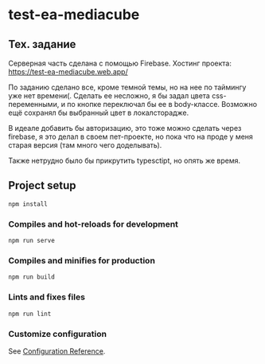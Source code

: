 # test-ea-mediacube

## Тех. задание
Серверная часть сделана с помощью Firebase.
Хостинг проекта: https://test-ea-mediacube.web.app/

По заданию сделано все, кроме темной темы, но на нее по таймингу уже нет времени(.
Сделать ее несложно, я бы задал цвета css-переменными, и по кнопке переключал бы ее в body-классе.
Возможно ещё сохранял бы выбранный цвет в локалсторадже.

В идеале добавить бы авторизацию, это тоже можно сделать через firebase, я это делал в своем пет-проекте, но пока что на проде у меня старая версия (там много чего доделывать).

Также нетрудно было бы прикрутить typesctipt, но опять же время.

## Project setup
```
npm install
```

### Compiles and hot-reloads for development
```
npm run serve
```

### Compiles and minifies for production
```
npm run build
```

### Lints and fixes files
```
npm run lint
```

### Customize configuration
See [Configuration Reference](https://cli.vuejs.org/config/).
